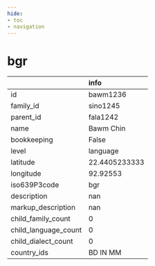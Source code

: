 ```yaml
---
hide:
- toc
- navigation
---
```

# bgr
|                      | info          |
|:---------------------|:--------------|
| id                   | bawm1236      |
| family_id            | sino1245      |
| parent_id            | fala1242      |
| name                 | Bawm Chin     |
| bookkeeping          | False         |
| level                | language      |
| latitude             | 22.4405233333 |
| longitude            | 92.92553      |
| iso639P3code         | bgr           |
| description          | nan           |
| markup_description   | nan           |
| child_family_count   | 0             |
| child_language_count | 0             |
| child_dialect_count  | 0             |
| country_ids          | BD IN MM      |